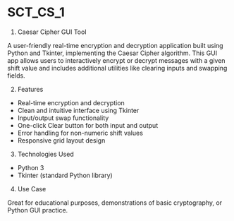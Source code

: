 # SCT_CS_1

1. Caesar Cipher GUI Tool

A user-friendly real-time encryption and decryption application built using Python and Tkinter, implementing the Caesar Cipher algorithm. This GUI app allows users to interactively encrypt or decrypt messages with a given shift value and includes additional utilities like clearing inputs and swapping fields.

2. Features
- Real-time encryption and decryption
- Clean and intuitive interface using Tkinter
- Input/output swap functionality
- One-click Clear button for both input and output
- Error handling for non-numeric shift values
- Responsive grid layout design

3. Technologies Used
- Python 3
- Tkinter (standard Python library)

4.  Use Case

Great for educational purposes, demonstrations of basic cryptography, or Python GUI practice.

